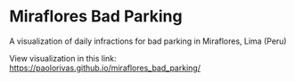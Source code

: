 # Miraflores Bad Parking
A visualization of daily infractions for bad parking in Miraflores, Lima (Peru)

View visualization in this link: https://paolorivas.github.io/miraflores_bad_parking/
